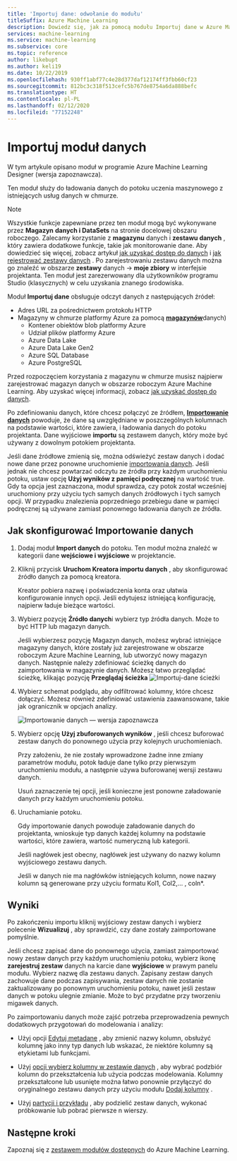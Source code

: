 ```yaml
---
title: 'Importuj dane: odwołanie do modułu'
titleSuffix: Azure Machine Learning
description: Dowiedz się, jak za pomocą modułu Importuj dane w Azure Machine Learning załadować dane do potoku uczenia maszynowego z istniejących usług danych w chmurze.
services: machine-learning
ms.service: machine-learning
ms.subservice: core
ms.topic: reference
author: likebupt
ms.author: keli19
ms.date: 10/22/2019
ms.openlocfilehash: 930ff1abf77c4e28d377daf12174ff3fbb60cf23
ms.sourcegitcommit: 812bc3c318f513cefc5b767de8754a6da888befc
ms.translationtype: HT
ms.contentlocale: pl-PL
ms.lasthandoff: 02/12/2020
ms.locfileid: "77152248"
---
```

# <a name="import-data-module"></a>Importuj moduł danych

W tym artykule opisano moduł w programie Azure Machine Learning Designer (wersja zapoznawcza).

Ten moduł służy do ładowania danych do potoku uczenia maszynowego z istniejących usług danych w chmurze. 

> [!Note]
> Wszystkie funkcje zapewniane przez ten moduł mogą być wykonywane przez **Magazyn** **danych i DataSets** na stronie docelowej obszaru roboczego. Zalecamy korzystanie z **magazynu** danych i **zestawu danych** , który zawiera dodatkowe funkcje, takie jak monitorowanie dane. Aby dowiedzieć się więcej, zobacz artykuł [jak uzyskać dostęp do danych](../how-to-access-data.md) i [jak rejestrować zestawy danych](../how-to-create-register-datasets.md) .
> Po zarejestrowaniu zestawu danych można go znaleźć w obszarze **zestawy** danych -> **moje zbiory** w interfejsie projektanta. Ten moduł jest zarezerwowany dla użytkowników programu Studio (klasycznych) w celu uzyskania znanego środowiska. 
>

Moduł **Importuj dane** obsługuje odczyt danych z następujących źródeł:

- Adres URL za pośrednictwem protokołu HTTP
- Magazyny w chmurze platformy Azure za pomocą [**magazynów**](../how-to-access-data.md)danych)
    - Kontener obiektów blob platformy Azure
    - Udział plików platformy Azure
    - Azure Data Lake
    - Azure Data Lake Gen2
    - Azure SQL Database
    - Azure PostgreSQL    

Przed rozpoczęciem korzystania z magazynu w chmurze musisz najpierw zarejestrować magazyn danych w obszarze roboczym Azure Machine Learning. Aby uzyskać więcej informacji, zobacz [jak uzyskać dostęp do danych](../how-to-access-data.md). 

Po zdefiniowaniu danych, które chcesz połączyć ze źródłem, **[Importowanie danych](./import-data.md)** powoduje, że dane są uwzględniane w poszczególnych kolumnach na podstawie wartości, które zawiera, i ładowania danych do potoku projektanta. Dane wyjściowe **importu** są zestawem danych, który może być używany z dowolnym potokiem projektanta.

Jeśli dane źródłowe zmienią się, można odświeżyć zestaw danych i dodać nowe dane przez ponowne uruchomienie [importowania danych](./import-data.md). Jeśli jednak nie chcesz powtarzać odczytu ze źródła przy każdym uruchomieniu potoku, ustaw opcję **Użyj wyników z pamięci podręcznej** na wartość true. Gdy ta opcja jest zaznaczona, moduł sprawdza, czy potok został wcześniej uruchomiony przy użyciu tych samych danych źródłowych i tych samych opcji. W przypadku znalezienia poprzedniego przebiegu dane w pamięci podręcznej są używane zamiast ponownego ładowania danych ze źródła.

## <a name="how-to-configure-import-data"></a>Jak skonfigurować Importowanie danych

1. Dodaj moduł **Import danych** do potoku. Ten moduł można znaleźć w kategorii dane **wejściowe i wyjściowe** w projektancie.

1. Kliknij przycisk **Uruchom Kreatora importu danych** , aby skonfigurować źródło danych za pomocą kreatora.

    Kreator pobiera nazwę i poświadczenia konta oraz ułatwia konfigurowanie innych opcji. Jeśli edytujesz istniejącą konfigurację, najpierw ładuje bieżące wartości.

1. Wybierz pozycję **Źródło danych**i wybierz typ źródła danych. Może to być HTTP lub magazyn danych.

    Jeśli wybierzesz pozycję Magazyn danych, możesz wybrać istniejące magazyny danych, które zostały już zarejestrowane w obszarze roboczym Azure Machine Learning, lub utworzyć nowy magazyn danych. Następnie należy zdefiniować ścieżkę danych do zaimportowania w magazynie danych. Możesz łatwo przeglądać ścieżkę, klikając pozycję **Przeglądaj ścieżka** ![Importuj-dane ścieżki](media/module/import-data-path.png)

1. Wybierz schemat podglądu, aby odfiltrować kolumny, które chcesz dołączyć. Możesz również zdefiniować ustawienia zaawansowane, takie jak ogranicznik w opcjach analizy.

    ![Importowanie danych — wersja zapoznawcza](media/module/import-data.png)

1. Wybierz opcję **Użyj zbuforowanych wyników** , jeśli chcesz buforować zestaw danych do ponownego użycia przy kolejnych uruchomieniach.

    Przy założeniu, że nie zostały wprowadzone żadne inne zmiany parametrów modułu, potok ładuje dane tylko przy pierwszym uruchomieniu modułu, a następnie używa buforowanej wersji zestawu danych.

    Usuń zaznaczenie tej opcji, jeśli konieczne jest ponowne załadowanie danych przy każdym uruchomieniu potoku.

1. Uruchamianie potoku.

    Gdy importowanie danych powoduje załadowanie danych do projektanta, wnioskuje typ danych każdej kolumny na podstawie wartości, które zawiera, wartość numeryczną lub kategorii.

    Jeśli nagłówek jest obecny, nagłówek jest używany do nazwy kolumn wyjściowego zestawu danych.

    Jeśli w danych nie ma nagłówków istniejących kolumn, nowe nazwy kolumn są generowane przy użyciu formatu Kol1, Col2,... , coln*.

## <a name="results"></a>Wyniki

Po zakończeniu importu kliknij wyjściowy zestaw danych i wybierz polecenie **Wizualizuj** , aby sprawdzić, czy dane zostały zaimportowane pomyślnie.

Jeśli chcesz zapisać dane do ponownego użycia, zamiast zaimportować nowy zestaw danych przy każdym uruchomieniu potoku, wybierz ikonę **zarejestruj zestaw** danych na karcie dane **wyjściowe** w prawym panelu modułu. Wybierz nazwę dla zestawu danych. Zapisany zestaw danych zachowuje dane podczas zapisywania, zestaw danych nie zostanie zaktualizowany po ponownym uruchomieniu potoku, nawet jeśli zestaw danych w potoku ulegnie zmianie. Może to być przydatne przy tworzeniu migawek danych.

Po zaimportowaniu danych może zajść potrzeba przeprowadzenia pewnych dodatkowych przygotowań do modelowania i analizy:

- Użyj opcji [Edytuj metadane](./edit-metadata.md) , aby zmienić nazwy kolumn, obsłużyć kolumnę jako inny typ danych lub wskazać, że niektóre kolumny są etykietami lub funkcjami.

- Użyj [opcji wybierz kolumny w zestawie danych](./select-columns-in-dataset.md) , aby wybrać podzbiór kolumn do przekształcenia lub użycia podczas modelowania. Kolumny przekształcone lub usunięte można łatwo ponownie przyłączyć do oryginalnego zestawu danych przy użyciu modułu [Dodaj kolumny](./add-columns.md) .  

- Użyj [partycji i przykładu](./partition-and-sample.md) , aby podzielić zestaw danych, wykonać próbkowanie lub pobrać pierwsze n wierszy.

## <a name="next-steps"></a>Następne kroki

Zapoznaj się z [zestawem modułów dostępnych](module-reference.md) do Azure Machine Learning. 
